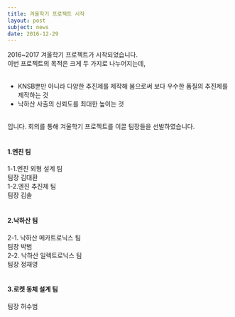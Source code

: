 ```yaml
---
title: 겨울학기 프로젝트 시작
layout: post
subject: news
date: 2016-12-29
---
```

2016~2017 겨울학기 프로젝트가 시작되었습니다. <br/>
이번 프로젝트의 목적은 크게 두 가지로 나누어지는데,<br/><br/>

- KNSB뿐만 아니라 다양한 추진제를 제작해 봄으로써 보다 우수한 품질의 추진제를 제작하는 것<br/> 
- 낙하산 사출의 신뢰도를 최대한 높이는 것 <br/><br/>

입니다. 회의를 통해 겨울학기 프로젝트를 이끌 팀장들을 선발하였습니다.<br/><br/>

<h4>1.엔진 팀</h4>
 1-1.엔진 외형 설계 팀<br/>
  팀장 김대환<br/>
 1-2.엔진 추진제 팀<br/>
  팀장 김솔<br/>
<br/>
<h4>2.낙하산 팀</h4>
 2-1. 낙하산 메카트로닉스 팀<br/>
  팀장 박범<br/>
 2-2. 낙하산 일렉트로닉스 팀<br/>
  팀장 정재영 <br/>
<br/>
<h4>3.로켓 동체 설계 팀</h4>
  팀장 허수범<br/>
